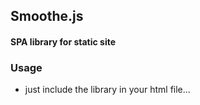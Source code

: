 ## Smoothe.js

#### SPA library for static site


### Usage

- just include the library in your html file...
